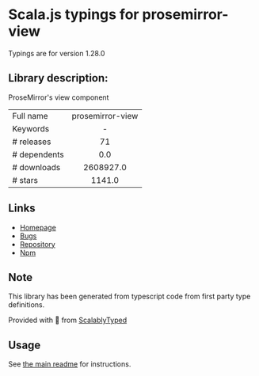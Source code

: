 
# Scala.js typings for prosemirror-view

Typings are for version 1.28.0

## Library description:
ProseMirror's view component

|                    |                 |
| ------------------ | :-------------: |
| Full name          | prosemirror-view |
| Keywords           | - |
| # releases         | 71 |
| # dependents       | 0.0 |
| # downloads        | 2608927.0 |
| # stars            | 1141.0 |

## Links
- [Homepage](https://github.com/prosemirror/prosemirror-view#readme)
- [Bugs](https://github.com/prosemirror/prosemirror-view/issues)
- [Repository](https://github.com/prosemirror/prosemirror-view)
- [Npm](https://www.npmjs.com/package/prosemirror-view)
    


## Note
This library has been generated from typescript code from first party type definitions.

Provided with :purple_heart: from [ScalablyTyped](https://github.com/oyvindberg/ScalablyTyped)

## Usage
See [the main readme](../../readme.md) for instructions.


